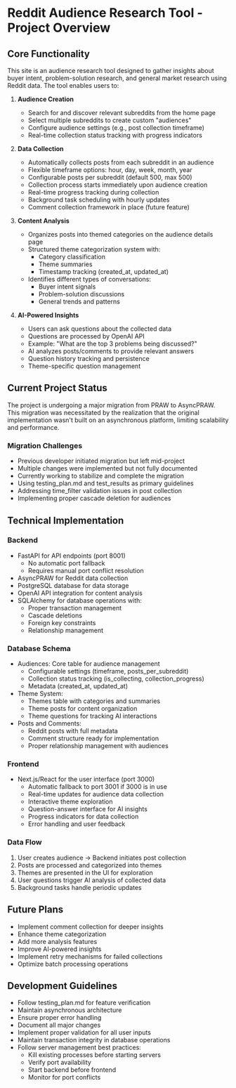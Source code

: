 # Reddit Audience Research Tool - Project Overview

## Core Functionality

This site is an audience research tool designed to gather insights about buyer intent, problem-solution research, and general market research using Reddit data. The tool enables users to:

1. **Audience Creation**
   - Search for and discover relevant subreddits from the home page
   - Select multiple subreddits to create custom "audiences"
   - Configure audience settings (e.g., post collection timeframe)
   - Real-time collection status tracking with progress indicators

2. **Data Collection**
   - Automatically collects posts from each subreddit in an audience
   - Flexible timeframe options: hour, day, week, month, year
   - Configurable posts per subreddit (default 500, max 500)
   - Collection process starts immediately upon audience creation
   - Real-time progress tracking during collection
   - Background task scheduling with hourly updates
   - Comment collection framework in place (future feature)

3. **Content Analysis**
   - Organizes posts into themed categories on the audience details page
   - Structured theme categorization system with:
     - Category classification
     - Theme summaries
     - Timestamp tracking (created_at, updated_at)
   - Identifies different types of conversations:
     - Buyer intent signals
     - Problem-solution discussions
     - General trends and patterns
   
4. **AI-Powered Insights**
   - Users can ask questions about the collected data
   - Questions are processed by OpenAI API
   - Example: "What are the top 3 problems being discussed?"
   - AI analyzes posts/comments to provide relevant answers
   - Question history tracking and persistence
   - Theme-specific question management

## Current Project Status

The project is undergoing a major migration from PRAW to AsyncPRAW. This migration was necessitated by the realization that the original implementation wasn't built on an asynchronous platform, limiting scalability and performance.

### Migration Challenges
- Previous developer initiated migration but left mid-project
- Multiple changes were implemented but not fully documented
- Currently working to stabilize and complete the migration
- Using testing_plan.md and test_results as primary guidelines
- Addressing time_filter validation issues in post collection
- Implementing proper cascade deletion for audiences

## Technical Implementation

### Backend
- FastAPI for API endpoints (port 8001)
  - No automatic port fallback
  - Requires manual port conflict resolution
- AsyncPRAW for Reddit data collection
- PostgreSQL database for data storage
- OpenAI API integration for content analysis
- SQLAlchemy for database operations with:
  - Proper transaction management
  - Cascade deletions
  - Foreign key constraints
  - Relationship management

### Database Schema
- Audiences: Core table for audience management
  - Configurable settings (timeframe, posts_per_subreddit)
  - Collection status tracking (is_collecting, collection_progress)
  - Metadata (created_at, updated_at)
- Theme System:
  - Themes table with categories and summaries
  - Theme posts for content organization
  - Theme questions for tracking AI interactions
- Posts and Comments:
  - Reddit posts with full metadata
  - Comment structure ready for implementation
  - Proper relationship management with audiences

### Frontend
- Next.js/React for the user interface (port 3000)
  - Automatic fallback to port 3001 if 3000 is in use
  - Real-time updates for audience data collection
  - Interactive theme exploration
  - Question-answer interface for AI insights
  - Progress indicators for data collection
  - Error handling and user feedback

### Data Flow
1. User creates audience → Backend initiates post collection
2. Posts are processed and categorized into themes
3. Themes are presented in the UI for exploration
4. User questions trigger AI analysis of collected data
5. Background tasks handle periodic updates

## Future Plans
- Implement comment collection for deeper insights
- Enhance theme categorization
- Add more analysis features
- Improve AI-powered insights
- Implement retry mechanisms for failed collections
- Optimize batch processing operations

## Development Guidelines
- Follow testing_plan.md for feature verification
- Maintain asynchronous architecture
- Ensure proper error handling
- Document all major changes
- Implement proper validation for all user inputs
- Maintain transaction integrity in database operations
- Follow server management best practices:
  - Kill existing processes before starting servers
  - Verify port availability
  - Start backend before frontend
  - Monitor for port conflicts 